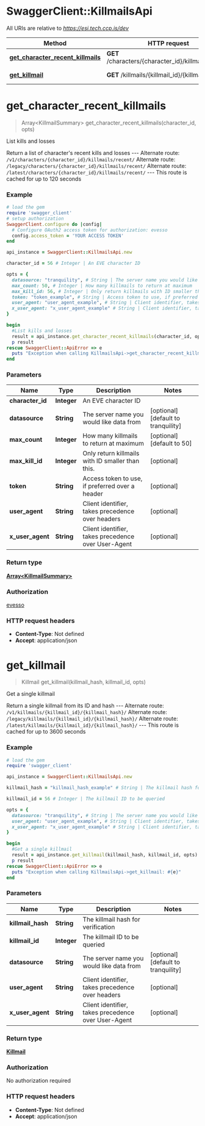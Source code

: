 # SwaggerClient::KillmailsApi

All URIs are relative to *https://esi.tech.ccp.is/dev*

Method | HTTP request | Description
------------- | ------------- | -------------
[**get_character_recent_killmails**](KillmailsApi.md#get_character_recent_killmails) | **GET** /characters/{character_id}/killmails/recent/ | List kills and losses
[**get_killmail**](KillmailsApi.md#get_killmail) | **GET** /killmails/{killmail_id}/{killmail_hash}/ | Get a single killmail


# **get_character_recent_killmails**
> Array&lt;KillmailSummary&gt; get_character_recent_killmails(character_id, opts)

List kills and losses

Return a list of character's recent kills and losses  ---  Alternate route: `/v1/characters/{character_id}/killmails/recent/`  Alternate route: `/legacy/characters/{character_id}/killmails/recent/`  Alternate route: `/latest/characters/{character_id}/killmails/recent/`   ---  This route is cached for up to 120 seconds

### Example
```ruby
# load the gem
require 'swagger_client'
# setup authorization
SwaggerClient.configure do |config|
  # Configure OAuth2 access token for authorization: evesso
  config.access_token = 'YOUR ACCESS TOKEN'
end

api_instance = SwaggerClient::KillmailsApi.new

character_id = 56 # Integer | An EVE character ID

opts = { 
  datasource: "tranquility", # String | The server name you would like data from
  max_count: 50, # Integer | How many killmails to return at maximum
  max_kill_id: 56, # Integer | Only return killmails with ID smaller than this. 
  token: "token_example", # String | Access token to use, if preferred over a header
  user_agent: "user_agent_example", # String | Client identifier, takes precedence over headers
  x_user_agent: "x_user_agent_example" # String | Client identifier, takes precedence over User-Agent
}

begin
  #List kills and losses
  result = api_instance.get_character_recent_killmails(character_id, opts)
  p result
rescue SwaggerClient::ApiError => e
  puts "Exception when calling KillmailsApi->get_character_recent_killmails: #{e}"
end
```

### Parameters

Name | Type | Description  | Notes
------------- | ------------- | ------------- | -------------
 **character_id** | **Integer**| An EVE character ID | 
 **datasource** | **String**| The server name you would like data from | [optional] [default to tranquility]
 **max_count** | **Integer**| How many killmails to return at maximum | [optional] [default to 50]
 **max_kill_id** | **Integer**| Only return killmails with ID smaller than this.  | [optional] 
 **token** | **String**| Access token to use, if preferred over a header | [optional] 
 **user_agent** | **String**| Client identifier, takes precedence over headers | [optional] 
 **x_user_agent** | **String**| Client identifier, takes precedence over User-Agent | [optional] 

### Return type

[**Array&lt;KillmailSummary&gt;**](KillmailSummary.md)

### Authorization

[evesso](../../new/README.md#evesso)

### HTTP request headers

 - **Content-Type**: Not defined
 - **Accept**: application/json



# **get_killmail**
> Killmail get_killmail(killmail_hash, killmail_id, opts)

Get a single killmail

Return a single killmail from its ID and hash  ---  Alternate route: `/v1/killmails/{killmail_id}/{killmail_hash}/`  Alternate route: `/legacy/killmails/{killmail_id}/{killmail_hash}/`  Alternate route: `/latest/killmails/{killmail_id}/{killmail_hash}/`   ---  This route is cached for up to 3600 seconds

### Example
```ruby
# load the gem
require 'swagger_client'

api_instance = SwaggerClient::KillmailsApi.new

killmail_hash = "killmail_hash_example" # String | The killmail hash for verification

killmail_id = 56 # Integer | The killmail ID to be queried

opts = { 
  datasource: "tranquility", # String | The server name you would like data from
  user_agent: "user_agent_example", # String | Client identifier, takes precedence over headers
  x_user_agent: "x_user_agent_example" # String | Client identifier, takes precedence over User-Agent
}

begin
  #Get a single killmail
  result = api_instance.get_killmail(killmail_hash, killmail_id, opts)
  p result
rescue SwaggerClient::ApiError => e
  puts "Exception when calling KillmailsApi->get_killmail: #{e}"
end
```

### Parameters

Name | Type | Description  | Notes
------------- | ------------- | ------------- | -------------
 **killmail_hash** | **String**| The killmail hash for verification | 
 **killmail_id** | **Integer**| The killmail ID to be queried | 
 **datasource** | **String**| The server name you would like data from | [optional] [default to tranquility]
 **user_agent** | **String**| Client identifier, takes precedence over headers | [optional] 
 **x_user_agent** | **String**| Client identifier, takes precedence over User-Agent | [optional] 

### Return type

[**Killmail**](Killmail.md)

### Authorization

No authorization required

### HTTP request headers

 - **Content-Type**: Not defined
 - **Accept**: application/json



